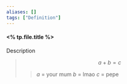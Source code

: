 ```yaml
---
aliases: []
tags: ["Definition"]
---
```

#### <% tp.file.title %>

Description

> $$ a+b=c $$ 
>> $a$ = your mum
>> $b$ = lmao
>> $c$ = pepe
